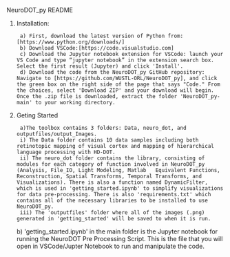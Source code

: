 NeuroDOT_py README

1. Installation:
		
		
		a) First, download the latest version of Python from: [https://www.python.org/downloads/]
		b) Download VSCode:[https://code.visualstudio.com]
		c) Download the Jupyter notebook extension for VSCode: launch your VS Code and type “jupyter notebook” in the extension search box. Select the first result (Jupyter) and click 'Install'.
		d) Download the code from the NeuroDOT_py GitHub repository: Navigate to [https://github.com/WUSTL-ORL/NeuroDOT_py], and click the green box on the right side of the page that says "Code." From the choices, select 'Download ZIP' and your download will begin. Once the .zip file is downloaded, extract the folder 'NeuroDOT_py-main' to your working directory. 


2. Geting Started
		
		a)The toolbox contains 3 folders: Data, neuro_dot, and outputfiles/output_Images.
    	i) The Data folder contains 10 data samples including both retinotopic mapping of visual cortex and mapping of hierarchical language processing with HD-DOT. 
    	ii) The neuro_dot folder contains the library, consisting of modules for each category of function involved in NeuroDOT_py (Analysis, File_IO, Light Modeling, Matlab   Equivalent Functions, Reconstruction, Spatial Transforms, Temporal Transforms, and Visualizations). There is also a function named DynamicFilter, which is used in 'getting_started.ipynb' to simplify visualizations for data pre-processing. There is also 'requirements.txt' which contains all of the necessary libraries to be installed to use NeuroDOT_py.
    	iii) The 'outputfiles' folder where all of the images (.png) generated in 'getting_started' will be saved to when it is run.
  	b) 'getting_started.ipynb' in the main folder is the Jupyter notebook for running the NeuroDOT Pre Processing Script. This is the file that you will open in VSCode/Jupter Notebook to run and manipulate the code. 
 
